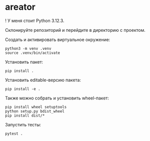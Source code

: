 # areator

! У меня стоит Python 3.12.3.

Склонируйте репозиторий и перейдите в директорию с проектом.

Создать и активировать виртуальное окружение:  
```
python3 -m venv .venv
source .venv/bin/activate
```

Установить пакет:
```
pip install .
```

Установить editable-версию пакета:
```
pip install -e .
```

Также можно собрать и установить wheel-пакет:
```
pip install wheel setuptools
python setup.py bdist_wheel
pip install dist/*
```

Запустить тесты:
```
pytest .
```